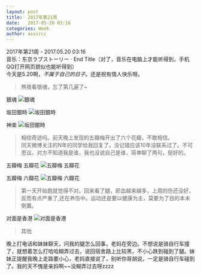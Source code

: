```yaml
---
layout: post
title:  2017年第21周
date:   2017-05-20 03:16
categories: Week
author: asvircc
---
```


2017年第21周 - 2017.05.20 03:16<br>
音乐：东京ラブストーリー · End Title（对了，音乐在电脑上才能听得到，手机QQ打开网页貌似也能听得到）<br>
今天是5.20啊，*不属于自己的日子*。还是祝有情人快乐呀。<br>



> 熬夜看银魂，忘了第几遍了~

銀魂
![銀魂][pic_5]

坂田銀時
![坂田銀時][pic_4]

神楽
![坂田銀時][pic_1]

> 相信奇迹吗。前天晚上发现的五瓣梅开出了六个花瓣，不敢相信。<br>同天微博关注的N年的同学给我回复了，没记错应该10年没联系过了。不可思议。对方不知道我是谁，我也没说自己是谁，简单聊了两句，挺好的。

五瓣梅 五瓣花
![五瓣梅 五瓣花][pic_3]

五瓣梅 六瓣花
![五瓣梅 六瓣花][pic_6]

> 第一天开始跑就觉得不对。回来看了腿，瘀血越来越多，上周的伤还没好，反而有点严重了,还在养伤中。运动还是要以健康为主，莫要为了目的本末倒置。

对面是香港
![对面是香港][pic_2]


> 其他

晚上打电话和妹妹聊天，问我的腿怎么回事，老妈在旁边。不想说是骑自行车撞了，就想着怎么打哈哈糊弄过去，说回宿舍路上比较黑，不小心跌到碰到了腿。妹妹正提醒我晚上走路要小心，老妈直接说了，别听你哥胡说，一定是骑自行车碰到了。我的天不愧是亲妈啊~~没糊弄过去呀zzzz




<audio 
	autoplay="autoplay"
	src="http://op7e8nyi8.bkt.clouddn.com/music/post/%E6%97%A5%E5%90%91%E6%95%8F%E6%96%87%20-%20%E3%82%A8%E3%83%B3%E3%83%88%E3%82%99%E3%83%BB%E3%82%BF%E3%82%A4%E3%83%88%E3%83%AB.mp3"></audio> 


[pic_1]:http://op7e8nyi8.bkt.clouddn.com/image/post/78588fb7ba89a0f84e4d2a9d5469978a.jpg "神楽（かぐら）"
[pic_2]:http://op7e8nyi8.bkt.clouddn.com/image/post/3cd62d7a645a59450b82e88d559444aa.jpg "对面是香港"
[pic_3]:http://op7e8nyi8.bkt.clouddn.com/image/post/6a2037f7086fd14eb9b631f7694a33aa.jpg "五瓣梅 五瓣花"
[pic_4]:http://op7e8nyi8.bkt.clouddn.com/image/post/8b646638add8bffd76bd1c207b76e225.jpg "坂田銀時（さかたぎんとき）"
[pic_5]:http://op7e8nyi8.bkt.clouddn.com/image/post/4181f44269de7dcd0f92bb28b8c17aa4.jpg "銀魂 (GINTAMA，ぎんたま)"
[pic_6]:http://op7e8nyi8.bkt.clouddn.com/image/post/bad299930788a4c2c83d4196c9ecc2fa.jpg "五瓣梅 六瓣花"
